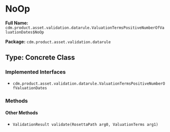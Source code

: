 # NoOp

**Full Name:** `cdm.product.asset.validation.datarule.ValuationTermsPositiveNumberOfValuationDates$NoOp`

**Package:** `cdm.product.asset.validation.datarule`

## Type: Concrete Class

### Implemented Interfaces

- `cdm.product.asset.validation.datarule.ValuationTermsPositiveNumberOfValuationDates`

### Methods

#### Other Methods

- `ValidationResult validate(RosettaPath arg0, ValuationTerms arg1)`

